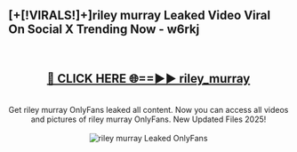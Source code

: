 <h2>[+[!VIRALS!]+]riley murray Leaked Video Viral On Social X Trending Now - w6rkj</h2>
<br>
<div align="center">
<h2><a href="https://libra.edu.pl?riley_murray" rel="nofollow">🔴 CLICK HERE 🌐==►► riley_murray</a></h2>
<br>
Get riley murray OnlyFans leaked all content. Now you can access all videos and pictures of riley murray OnlyFans. New Updated Files 2025!
<br>
<br>
<a href="https://libra.edu.pl?riley_murray" rel="nofollow" data-target="animated-image.originalLink"><img src="https://i.ibb.co.com/WyWwxjT/player-gif2.gif" alt="riley murray Leaked OnlyFans" style="max-width: 100%; display: inline-block;" data-target="animated-image.originalImage"></a>
</div>
<br>